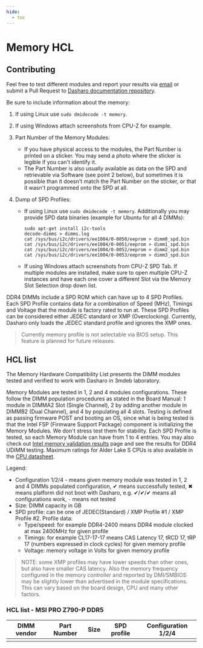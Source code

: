 ```yaml
---
hide:
  - toc
---
```


# Memory HCL

## Contributing

Feel free to test different modules and report your results via
[email](mailto:contact@dasharo.com) or submit a Pull Request to
[Dasharo documentation repository](https://github.com/Dasharo/docs).

Be sure to include information about the memory:

1. If using Linux use `sudo dmidecode -t memory`.
1. If using Windows attach screenshots from CPU-Z for example.
1. Part Number of the Memory Modules:

    - If you have physical access to the modules, the Part Number is printed on
      a sticker. You may send a photo where the sticker is legible if you can't
      identify it.
    - The Part Number is also usually available as data on the SPD and
      retrievable via Software (see point 2 below), but sometimes it is
      possible than it doesn't match the Part Number on the sticker, or that it
      wasn't programmed onto the SPD at all.

1. Dump of SPD Profiles:

    - If using Linux use `sudo dmidecode -t memory`. Additionally you may
      provide SPD data binaries (example for Ubuntu for all 4 DIMMs):

      ```shell
      sudo apt-get install i2c-tools
      decode-dimms > dimms.log
      cat /sys/bus/i2c/drivers/ee1004/0-0050/eeprom > dimm0_spd.bin
      cat /sys/bus/i2c/drivers/ee1004/0-0051/eeprom > dimm1_spd.bin
      cat /sys/bus/i2c/drivers/ee1004/0-0052/eeprom > dimm2_spd.bin
      cat /sys/bus/i2c/drivers/ee1004/0-0053/eeprom > dimm3_spd.bin
      ```

    - If using Windows attach screenshots from CPU-Z SPD Tab. If multiple
      modules are installed, make sure to open multiple CPU-Z instances and
      have each one cover a different Slot via the Memory Slot Selection drop
      down list.

DDR4 DIMMs include a SPD ROM which can have up to 4 SPD Profiles. Each SPD
Profile contains data for a combination of Speed (MHz), Timings and Voltage
that the module is factory rated to run at. These SPD Profiles can be
considered either JEDEC standard or XMP (Overclocking). Currently, Dasharo only
loads the JEDEC standard profile and ignores the XMP ones.

> Currently memory profile is not selectable via BIOS setup. This feature is
> planned for future releases.

## HCL list

The Memory Hardware Compatibility List presents the DIMM modules tested and verified
to work with Dasharo in 3mdeb laboratory.

Memory Modules are tested in 1, 2 and 4 modules configurations. These follow
the DIMM population procedures as stated in the Board Manual: 1 module in
DIMMA2 Slot (Single Channel), 2 by adding another module in DIMMB2 (Dual
Channel), and 4 by populating all 4 slots. Testing is defined as passing
firmware POST and booting an OS, since what is being tested is that the Intel
FSP (Firmware Support Package) component is initializing the Memory Modules. We
don't stress test them for stability. Each SPD Profile is tested, so each
Memory Module can have from 1 to 4 entries. You may also check out
[Intel memory validation results](https://www.intel.com/content/www/us/en/platform-memory/platform-memory.html)
page and see the results for DDR4 UDIMM testing. Maximum ratings for Alder Lake
S CPUs is also available in the [CPU datasheet](https://edc.intel.com/content/www/us/en/design/ipla/software-development-platforms/client/platforms/alder-lake-desktop/12th-generation-intel-core-processors-datasheet-volume-1-of-2/001/processor-sku-support-matrix/).

Legend:

* Configuration 1/2/4 - means given memory module was tested in 1, 2 and 4
  DIMMs populated configuration, &#10004; means successfully tested, &#10006;
  means platform did not boot with Dasharo, e.g. &#10004;/&#10004;/&#10004;
  means all configurations work, `-` means not tested
* Size: DIMM capacity in GB
* SPD profile: can be one of JEDEC(Standard) / XMP Profile #1 / XMP Profile #2.
  Profile data:
    - Type/speed: for example DDR4-2400 means DDR4 module clocked at max 2400MHz
    for given profile
    - Timings: for example CL17-17-17 means CAS Latency 17, tRCD 17, tRP 17
    (numbers expressed in clock cycles) for given memory profile
    - Voltage: memory voltage in Volts for given memory profile

> NOTE: some XMP profiles may have lower speeds than other ones, but also have
> smaller CAS latency. Also the memory frequency configured in the memory
> controller and reported by DMI/SMBIOS may be slightly lower than advertised
> in the module specifications. This can vary based on the board design, CPU
> and many other factors.

### HCL list - MSI PRO Z790-P DDR5

| DIMM vendor | Part Number | Size | SPD profile | Configuration 1/2/4 |
|:-----------:|:-----------:|:----:|:-----------:|:-------------------:|
|             |             |      |             |                     |
